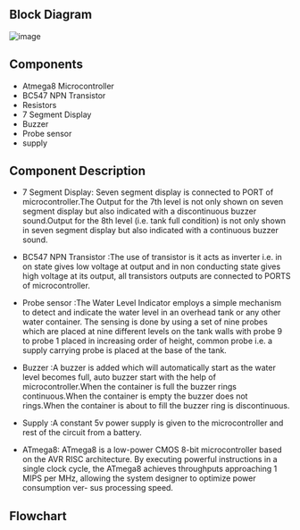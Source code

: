 ## Block Diagram

![image](https://user-images.githubusercontent.com/46954351/156548869-7ca0cf57-fdd6-44cc-b245-4a2eeff21edd.png)


## Components

* Atmega8 Microcontroller
* BC547 NPN Transistor
* Resistors
* 7 Segment Display
* Buzzer
* Probe sensor
* supply


## Component Description 


* 7 Segment Display: Seven segment display is connected to PORT of microcontroller.The Output for the 7th level is not only shown on seven segment display but also indicated with a discontinuous buzzer sound.Output for the 8th level (i.e. tank full condition) is not only shown in seven segment display but also indicated with a continuous buzzer sound.


* BC547 NPN Transistor :The use of transistor is it acts as inverter i.e. in on state gives low voltage at output and in non conducting state gives high voltage at its output, all transistors outputs are connected to PORTS of microcontroller.

* Probe sensor :The Water Level Indicator employs a simple mechanism to detect and indicate the water level in an overhead tank or any other water container.
The sensing is done by using a set of nine probes which are placed at nine different levels on the tank walls with probe 9 to probe 1 placed in increasing order of height, common probe i.e. a supply carrying probe is placed at the base of the tank.

* Buzzer :A buzzer is added which will automatically start as the water level becomes full, auto buzzer start with the help of microcontroller.When the container is full the buzzer rings continuous.When the container is empty the buzzer does not rings.When the container is about to fill the buzzer ring is discontinuous.

* Supply :A constant 5v power supply is given to the microcontroller and rest of the circuit from a battery.

* ATmega8: ATmega8 is a low-power CMOS 8-bit microcontroller based on the AVR RISC architecture. By executing powerful instructions in a single clock cycle, the ATmega8 achieves throughputs approaching 1 MIPS per MHz, allowing the system designer to optimize power consumption ver- sus processing speed.




## Flowchart





